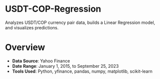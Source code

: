 # USDT-COP-Regression
Analyzes USDT/COP currency pair data, builds a Linear Regression model, and visualizes predictions.

# Overview
- **Data Source**: Yahoo Finance
- **Date Range**: January 1, 2015, to September 25, 2023
- **Tools Used**: Python, yfinance, pandas, numpy, matplotlib, scikit-learn
